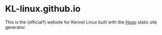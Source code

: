 # KL-linux.github.io
This is the (official?) website for Kennel Linux built with the [Hugo](https://gohugo.io/) static site generator.


